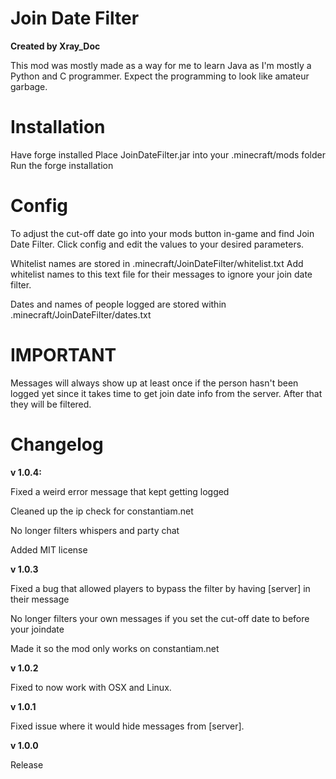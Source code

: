 # Join Date Filter
**Created by Xray_Doc**

This mod was mostly made as a way for me to learn Java as I'm mostly a Python and C programmer. Expect the programming to look like amateur garbage.

# Installation
Have forge installed
Place JoinDateFilter.jar into your .minecraft/mods folder
Run the forge installation

# Config
To adjust the cut-off date go into your mods button in-game and find Join Date Filter. Click config and edit the values to your desired parameters.

Whitelist names are stored in .minecraft/JoinDateFilter/whitelist.txt
Add whitelist names to this text file for their messages to ignore your join date filter.

Dates and names of people logged are stored within .minecraft/JoinDateFilter/dates.txt

# IMPORTANT
Messages will always show up at least once if the person hasn't been logged yet since it takes time to get join date info from the server. After that they will be filtered.

# Changelog
**v 1.0.4:**

Fixed a weird error message that kept getting logged

Cleaned up the ip check for constantiam.net

No longer filters whispers and party chat

Added MIT license

**v 1.0.3**

Fixed a bug that allowed players to bypass the filter by having [server] in their message

No longer filters your own messages if you set the cut-off date to before your joindate

Made it so the mod only works on constantiam.net

**v 1.0.2**

Fixed to now work with OSX and Linux.

**v 1.0.1**

Fixed issue where it would hide messages from [server].

**v 1.0.0**

Release
